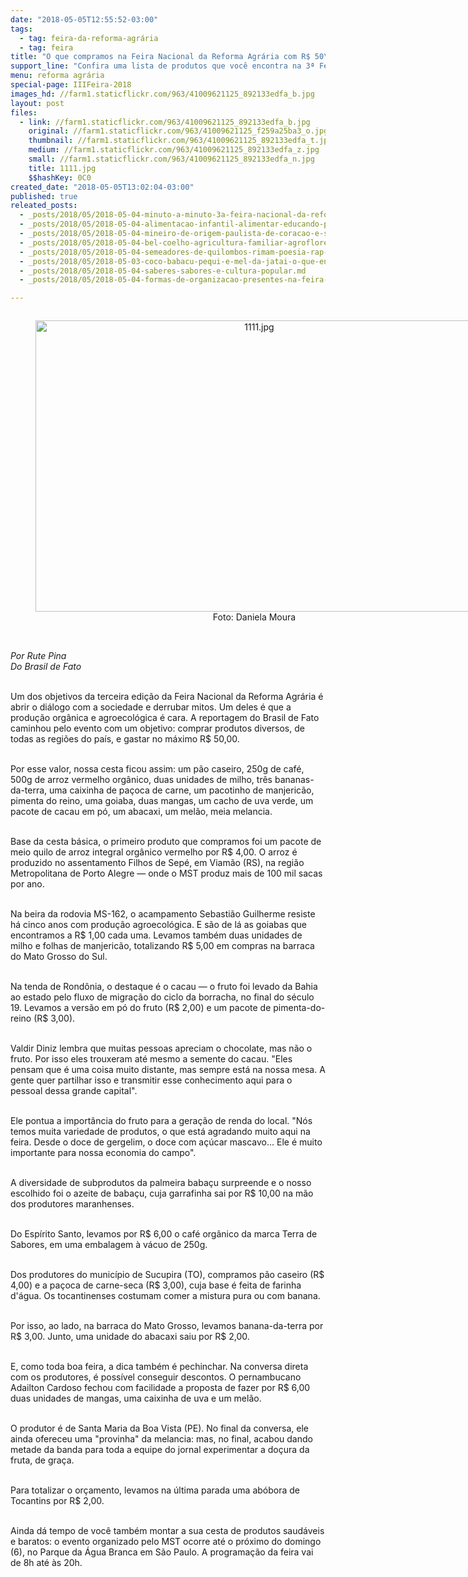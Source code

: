 ```yaml
---
date: "2018-05-05T12:55:52-03:00"
tags:
  - tag: feira-da-reforma-agrária
  - tag: feira
title: "O que compramos na Feira Nacional da Reforma Agrária com R$ 50\n"
support_line: "Confira uma lista de produtos que você encontra na 3ª Feira Nacional da Reforma Agrária em São Paulo abaixo do preço do mercado convencional\n"
menu: reforma agrária
special-page: IIIFeira-2018
images_hd: //farm1.staticflickr.com/963/41009621125_892133edfa_b.jpg
layout: post
files:
  - link: //farm1.staticflickr.com/963/41009621125_892133edfa_b.jpg
    original: //farm1.staticflickr.com/963/41009621125_f259a25ba3_o.jpg
    thumbnail: //farm1.staticflickr.com/963/41009621125_892133edfa_t.jpg
    medium: //farm1.staticflickr.com/963/41009621125_892133edfa_z.jpg
    small: //farm1.staticflickr.com/963/41009621125_892133edfa_n.jpg
    title: 1111.jpg
    $$hashKey: 0C0
created_date: "2018-05-05T13:02:04-03:00"
published: true
releated_posts:
  - _posts/2018/05/2018-05-04-minuto-a-minuto-3a-feira-nacional-da-reforma-agraria.md
  - _posts/2018/05/2018-05-04-alimentacao-infantil-alimentar-educando-para-nutrir-corpos-e-mentes.md
  - _posts/2018/05/2018-05-04-mineiro-de-origem-paulista-de-coracao-e-sem-terra-com-muito-orgulho.md
  - _posts/2018/05/2018-05-04-bel-coelho-agricultura-familiar-agroflorestal-e-organica-e-o-futuro.md
  - _posts/2018/05/2018-05-04-semeadores-de-quilombos-rimam-poesia-rap-e-repente-na-feira-do-mst.md
  - _posts/2018/05/2018-05-03-coco-babacu-pequi-e-mel-da-jatai-o-que-encontrar-na-3a-feira-da-reforma-agraria.md
  - _posts/2018/05/2018-05-04-saberes-sabores-e-cultura-popular.md
  - _posts/2018/05/2018-05-04-formas-de-organizacao-presentes-na-feira-nacional-mudaram-a-realidade-de-familias-sem-terra.md

---
```

<div style="text-align:center">
<figure class="image" style="display:inline-block"><img alt="1111.jpg" height="466" src="//farm1.staticflickr.com/963/41009621125_892133edfa_b.jpg" width="700" />
<figcaption>Foto: Daniela Moura</figcaption>
</figure>
</div>

<p><br />
<em>Por Rute Pina<br />
Do Brasil de Fato</em><br />
&nbsp;</p>

<p>Um dos objetivos da terceira edi&ccedil;&atilde;o da Feira Nacional da Reforma Agr&aacute;ria &eacute; abrir o di&aacute;logo com a sociedade e derrubar mitos. Um deles &eacute; que a produ&ccedil;&atilde;o org&acirc;nica e agroecol&oacute;gica &eacute; cara. A reportagem do Brasil de Fato caminhou pelo evento com um objetivo: comprar produtos diversos, de todas as regi&otilde;es do pa&iacute;s, e gastar no m&aacute;ximo R$ 50,00.<br />
&nbsp;</p>

<p>Por esse valor, nossa cesta ficou assim: um p&atilde;o caseiro, 250g de caf&eacute;, 500g de arroz vermelho org&acirc;nico, duas unidades de milho, tr&ecirc;s bananas-da-terra, uma caixinha de pa&ccedil;oca de carne, um pacotinho de manjeric&atilde;o, pimenta do reino, uma goiaba, duas mangas, um cacho de uva verde, um pacote de cacau em p&oacute;, um abacaxi, um mel&atilde;o, meia melancia.&nbsp;<br />
&nbsp;</p>

<p>Base da cesta b&aacute;sica, o primeiro produto que compramos foi um pacote de meio quilo de arroz integral org&acirc;nico vermelho por R$ 4,00. O arroz &eacute; produzido no assentamento Filhos de Sep&eacute;, em Viam&atilde;o (RS), na regi&atilde;o Metropolitana de Porto Alegre &mdash; onde o MST produz mais de 100 mil sacas por ano.<br />
&nbsp;</p>

<p>Na beira da rodovia MS-162, o acampamento Sebasti&atilde;o Guilherme resiste h&aacute; cinco anos com produ&ccedil;&atilde;o agroecol&oacute;gica. E s&atilde;o de l&aacute; as goiabas que encontramos a R$ 1,00 cada uma. Levamos tamb&eacute;m duas unidades de milho e folhas de manjeric&atilde;o, totalizando R$ 5,00 em compras na barraca do Mato Grosso do Sul.&nbsp;<br />
&nbsp;</p>

<p>Na tenda de Rond&ocirc;nia, o destaque &eacute; o cacau &mdash; o fruto foi levado da Bahia ao estado pelo fluxo de migra&ccedil;&atilde;o do ciclo da borracha, no final do s&eacute;culo 19. Levamos a vers&atilde;o em p&oacute; do fruto (R$ 2,00) e um pacote de pimenta-do-reino (R$ 3,00).<br />
&nbsp;</p>

<p>Valdir Diniz lembra que muitas pessoas apreciam o chocolate, mas n&atilde;o o fruto. Por isso eles trouxeram at&eacute; mesmo a semente do cacau. &quot;Eles pensam que &eacute; uma coisa muito distante, mas sempre est&aacute; na nossa mesa. A gente quer partilhar isso e transmitir esse conhecimento aqui para o pessoal dessa grande capital&quot;.&nbsp;<br />
&nbsp;</p>

<p>Ele pontua a import&acirc;ncia do fruto para a gera&ccedil;&atilde;o de renda do local. &quot;N&oacute;s temos muita variedade de produtos, o que est&aacute; agradando muito aqui na feira. Desde o doce de gergelim, o doce com a&ccedil;&uacute;car mascavo&hellip; Ele &eacute; muito importante para nossa economia do campo&quot;.&nbsp;<br />
&nbsp;</p>

<p>A diversidade de subprodutos da palmeira baba&ccedil;u surpreende e o nosso escolhido foi o azeite de baba&ccedil;u, cuja garrafinha sai por R$ 10,00 na m&atilde;o dos produtores maranhenses.<br />
&nbsp;</p>

<p>Do Esp&iacute;rito Santo, levamos por R$ 6,00 o caf&eacute; org&acirc;nico da marca Terra de Sabores, em uma embalagem &agrave; v&aacute;cuo de 250g.&nbsp;<br />
&nbsp;</p>

<p>Dos produtores do munic&iacute;pio de Sucupira (TO), compramos p&atilde;o caseiro (R$ 4,00) e a pa&ccedil;oca de carne-seca (R$ 3,00), cuja base &eacute; feita de farinha d&#39;&aacute;gua. Os tocantinenses costumam comer a mistura pura ou com banana.<br />
&nbsp;</p>

<p>Por isso, ao lado, na barraca do Mato Grosso, levamos banana-da-terra por R$ 3,00. Junto, uma unidade do abacaxi saiu por R$ 2,00.<br />
&nbsp;</p>

<p>E, como toda boa feira, a dica tamb&eacute;m &eacute; pechinchar. Na conversa direta com os produtores, &eacute; poss&iacute;vel conseguir descontos. O pernambucano Adailton Cardoso fechou com facilidade a proposta de fazer por R$ 6,00 duas unidades de mangas, uma caixinha de uva e um mel&atilde;o.&nbsp;<br />
&nbsp;</p>

<p>O produtor &eacute; de Santa Maria da Boa Vista (PE). No final da conversa, ele ainda ofereceu uma &quot;provinha&quot; da melancia: mas, no final, acabou dando metade da banda para toda a equipe do jornal experimentar a do&ccedil;ura da fruta, de gra&ccedil;a.&nbsp;<br />
&nbsp;</p>

<p>Para totalizar o or&ccedil;amento, levamos na &uacute;ltima parada uma ab&oacute;bora de Tocantins por R$ 2,00.<br />
&nbsp;</p>

<p>Ainda d&aacute; tempo de voc&ecirc; tamb&eacute;m montar a sua cesta de produtos saud&aacute;veis e baratos: o evento organizado pelo MST ocorre at&eacute; o pr&oacute;ximo do domingo (6), no Parque da &Aacute;gua Branca em S&atilde;o Paulo. A programa&ccedil;&atilde;o da feira vai de 8h at&eacute; &agrave;s 20h.&nbsp;</p>
